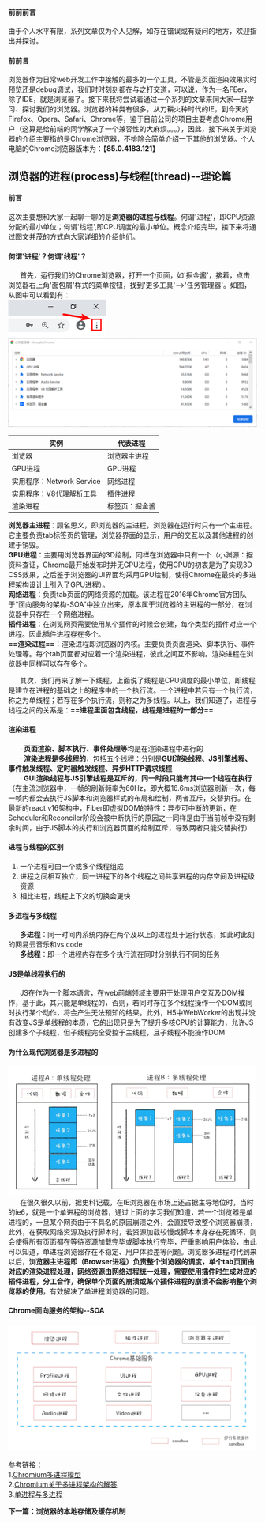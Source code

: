 #### 前前前言
由于个人水平有限，系列文章仅为个人见解，如存在错误或有疑问的地方，欢迎指出并探讨。

#### 前前言
浏览器作为日常web开发工作中接触的最多的一个工具，不管是页面渲染效果实时预览还是debug调试，我们时时刻刻都在与之打交道，可以说，作为一名FEer，除了IDE，就是浏览器了。接下来我将尝试着通过一个系列的文章来同大家一起学习、探讨我们的浏览器。浏览器的种类有很多，从刀耕火种时代的IE，到今天的Firefox、Opera、Safari、Chrome等，鉴于目前公司的项目主要考虑Chrome用户（这算是给前端的同学解决了一个兼容性的大麻烦。。。），因此，接下来关于浏览器的介绍主要指的是Chrome浏览器，不排除会简单介绍一下其他的浏览器。个人电脑的Chrome浏览器版本为：【**85.0.4183.121**】


## 浏览器的进程(process)与线程(thread)--理论篇

####     前言  
这次主要想和大家一起聊一聊的是**浏览器的进程与线程**。何谓'进程'，即CPU资源分配的最小单位；何谓'线程',即CPU调度的最小单位。概念介绍完毕，接下来将通过图文并茂的方式向大家详细的介绍他们。  

####   何谓'进程'？何谓'线程'？
&nbsp;&nbsp;&nbsp;&nbsp;&nbsp;&nbsp;首先，运行我们的Chrome浏览器，打开一个页面，如'掘金酱'，接着，点击浏览器右上角'面包屑'样式的菜单按钮，找到'更多工具'-->'任务管理器'。如图，从图中可以看到有：  
    ![chromeMenu](./asset/images/chromeMenu.png)
    ![task](./asset/images/task.png)
    

实例 | 代表进程
---|---
浏览器 | 浏览器主进程
GPU进程 | GPU进程
实用程序：Network Service | 网络进程
实用程序：V8代理解析工具 | 插件进程
渲染进程 | 标签页：掘金酱
    
**浏览器主进程**：顾名思义，即浏览器的主进程，浏览器在运行时只有一个主进程。它主要负责tab标签页的管理，浏览器界面的显示，用户的交互以及其他进程的创建于销毁。  
**GPU进程**：主要用浏览器界面的3D绘制，同样在浏览器中只有一个（小渊源：据资料查证，Chrome最开始发布时并无GPU进程，使用GPU的初衷是为了实现3D CSS效果，之后鉴于浏览器的UI界面均采用GPU绘制，使得Chrome在最终的多进程架构设计上引入了GPU进程）。  
**网络进程**：负责tab页面的网络资源的加载。该进程在2016年Chrome官方团队于“面向服务的架构-SOA”中独立出来，原本属于浏览器的主进程的一部分，在浏览器中只存在一个网络进程。  
**插件进程**：在浏览网页需要使用某个插件的时候会创建，每个类型的插件对应一个进程。因此插件进程存在多个。  
**==渲染进程==**：渲染进程即浏览器的内核。主要负责页面渲染、脚本执行、事件处理等。每个tab页面都对应着一个渲染进程，彼此之间互不影响。渲染进程在浏览器中同样可以存在多个。  

&nbsp;&nbsp;&nbsp;&nbsp;&nbsp;&nbsp;其次，我们再来了解一下线程，上面说了线程是CPU调度的最小单位，即线程是建立在进程的基础之上的程序中的一个执行流。一个进程中若只有一个执行流，称之为单线程；若存在多个执行流，则称之为多线程。以上，我们知道了，进程与线程之间的关系是：**==进程里面包含线程，线程是进程的一部分==**

#### 渲染进程
&nbsp;&nbsp;&nbsp;&nbsp;&nbsp;&nbsp;· **页面渲染、脚本执行、事件处理等**均是在渲染进程中进行的  
&nbsp;&nbsp;&nbsp;&nbsp;&nbsp;&nbsp;· **渲染进程是多线程的**，包括五个线程：分别是**GUI渲染线程、JS引擎线程、事件触发线程、定时器触发线程、异步HTTP请求线程**  
&nbsp;&nbsp;&nbsp;&nbsp;&nbsp;&nbsp;· **GUI渲染线程与JS引擎线程是互斥的，同一时段只能有其中一个线程在执行**（在主流浏览器中，一帧的刷新频率为60Hz，即大概16.6ms浏览器刷新一次，每一帧内都会去执行JS脚本和浏览器样式的布局和绘制，两者互斥，交替执行。在最新的react v16架构中，Fiber即虚拟DOM的特性：异步可中断的更新，在Scheduler和Reconciler阶段会被中断执行的原因之一同样是由于当前帧中没有剩余时间，由于JS脚本的执行和浏览器页面的绘制互斥，导致两者只能交替执行）


#### 进程与线程的区别
1. 一个进程可由一个或多个线程组成
2. 进程之间相互独立，同一进程下的各个线程之间共享进程的内存空间及进程级资源
3. 相比进程，线程上下文的切换会更快  

#### 多进程与多线程 
&nbsp;&nbsp;&nbsp;&nbsp;&nbsp;&nbsp;**多进程**：同一时间内系统内存在两个及以上的进程处于运行状态，如此时此刻的网易云音乐和vs code  
&nbsp;&nbsp;&nbsp;&nbsp;&nbsp;&nbsp;**多线程**：即一个进程内存在多个执行流在同时分别执行不同的任务  

#### JS是单线程执行的
&nbsp;&nbsp;&nbsp;&nbsp;&nbsp;&nbsp;JS在作为一个脚本语言，在web前端领域主要用于处理用户交互及DOM操作，基于此，其只能是单线程的，否则，若同时存在多个线程操作一个DOM或同时执行某个动作，将会产生无法预知的结果。此外，H5中WebWorker的出现并没有改变JS是单线程的本质，它的出现只是为了提升多核CPU的计算能力，允许JS创建多个子线程，但子线程完全受控于主线程，且子线程不能操作DOM
    
#### 为什么现代浏览器是多进程的
![single&multipleThread](./asset/images/single&multipleThread.png)    
&nbsp;&nbsp;&nbsp;&nbsp;&nbsp;&nbsp;在很久很久以前，据史料记载，在IE浏览器在市场上还占据主导地位时，当时的ie6，就是一个单进程的浏览器，通过上面的学习我们知道，若一个浏览器是单进程的，一旦某个网页由于不具名的原因崩溃之外，会直接导致整个浏览器崩溃，此外，在获取网络资源及执行脚本时，若资源加载较慢或脚本本身存在死循环，则会使得所有页面都在等待资源加载完毕或脚本执行完毕，严重影响用户体验，由此可以知道，单进程浏览器存在不稳定、用户体验差等问题。浏览器多进程时代到来以后，**浏览器主进程即（Browser进程）负责整个浏览器的调度，单个tab页面由对应的渲染进程处理，网络资源由网络进程统一处理，需要使用插件时生成对应的插件进程，分工合作，确保单个页面的崩溃或某个插件进程的崩溃不会影响整个浏览器的使用**，有效解决了单进程浏览器的问题。

#### Chrome面向服务的架构--SOA
![architecture](./asset/images/SOA.png)  

参考链接：  
1.[Chromium多进程模型](https://www.chromium.org/developers/design-documents/process-models)  
2.[Chromium关于多进程架构的解答](https://blog.chromium.org/2008/09/multi-process-architecture.html)  
3.[单进程与多进程](https://www.zhihu.com/question/368712837/answer/999401453)  

**下一篇：浏览器的本地存储及缓存机制**
